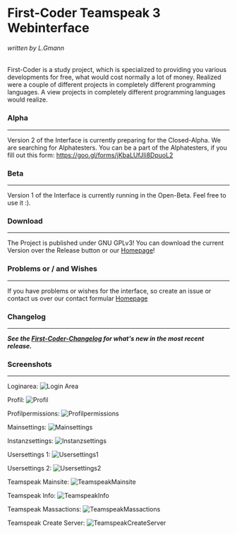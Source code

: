# First-Coder Teamspeak 3 Webinterface #
###### written by L.Gmann ######

First-Coder is a study project, which is specialized to providing you various developments for free, 
what would cost normally a lot of money. Realized were a couple of different projects in completely 
different programming languages. A view projects in completely different programming languages would 
realize.

### Alpha ###
---------------------------------------------------------------------
Version 2 of the Interface is currently preparing for the Closed-Alpha. We are searching for Alphatesters. You can be a part of the Alphatesters, if you fill out this form: https://goo.gl/forms/jKbaLUfJIi8DpuoL2

### Beta ###
---------------------------------------------------------------------
Version 1 of the Interface is currently running in the Open-Beta. Feel free to use it :).

### Download ###
---------------------------------------------------------------------
The Project is published under GNU GPLv3! You can download the current Version over the Release button or our [Homepage]!

### Problems or / and Wishes
---------------------------------------------------------------------
If you have problems or wishes for the interface, so create an issue or contact us over our contact formular [Homepage]

### Changelog ###
---------------------------------------------------------------------
***See the [First-Coder-Changelog] for what's new in the most recent release.***

### Screenshots ###
---------------------------------------------------------------------
Loginarea:
![Login Area](https://first-coder.de/images/TSWebinterface/Login.png)

Profil:
![Profil](https://first-coder.de/images/TSWebinterface/Profil.png)

Profilpermissions:
![Profilpermissions](https://first-coder.de/images/TSWebinterface/ProfilPermissions.png)

Mainsettings:
![Mainsettings](https://first-coder.de/images/TSWebinterface/Mainsettings.png)

Instanzsettings:
![Instanzsettings](https://first-coder.de/images/TSWebinterface/Instanzsettings.png)

Usersettings 1:
![Usersettings1](https://first-coder.de/images/TSWebinterface/Usersettings1.png)

Usersettings 2:
![Usersettings2](https://first-coder.de/images/TSWebinterface/Usersettings2.png)

Teamspeak Mainsite:
![TeamspeakMainsite](https://first-coder.de/images/TSWebinterface/TeamspeakHauptseite.png)

Teamspeak Info:
![TeamspeakInfo](https://first-coder.de/images/TSWebinterface/TeamspeakInfo.png)

Teamspeak Massactions:
![TeamspeakMassactions](https://first-coder.de/images/TSWebinterface/TeamspeakMassenaktionen.png)

Teamspeak Create Server:
![TeamspeakCreateServer](https://first-coder.de/images/TSWebinterface/TeamspeakServerErstellen.png)

[First-Coder-Changelog]: https://teamspeak.first-coder.de/#changelog
[First-Coder]: https://first-coder.de/
[Homepage]: https://teamspeak.first-coder.de/
